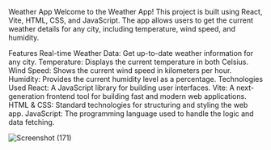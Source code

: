 Weather App
Welcome to the Weather App! This project is built using React, Vite, HTML, CSS, and JavaScript.
The app allows users to get the current weather details for any city, including temperature, wind speed, and humidity.

Features
Real-time Weather Data: Get up-to-date weather information for any city.
Temperature: Displays the current temperature in both Celsius.
Wind Speed: Shows the current wind speed in kilometers per hour.
Humidity: Provides the current humidity level as a percentage.
Technologies Used
React: A JavaScript library for building user interfaces.
Vite: A next-generation frontend tool for building fast and modern web applications.
HTML & CSS: Standard technologies for structuring and styling the web app.
JavaScript: The programming language used to handle the logic and data fetching.

![Screenshot (171)](https://github.com/user-attachments/assets/11679bed-9619-45a5-86fe-2d22516c61be)
